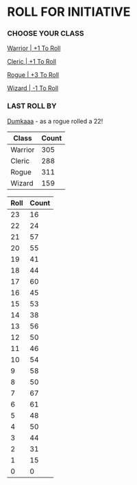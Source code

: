 # ROLL FOR INITIATIVE
### CHOOSE YOUR CLASS

[Warrior | +1 To Roll](https://github.com/benjaminsampica/benjaminsampica/issues/new?title=roll%7Cwarrior&body=Just+click+%27Submit+new+issue%27.)

[Cleric | +1 To Roll](https://github.com/benjaminsampica/benjaminsampica/issues/new?title=roll%7Ccleric&body=Just+click+%27Submit+new+issue%27.)

[Rogue | +3 To Roll](https://github.com/benjaminsampica/benjaminsampica/issues/new?title=roll%7Crogue&body=Just+click+%27Submit+new+issue%27.)

[Wizard | -1 To Roll](https://github.com/benjaminsampica/benjaminsampica/issues/new?title=roll%7Cwizard&body=Just+click+%27Submit+new+issue%27.)
### LAST ROLL BY
[Dumkaaa](https://www.github.com/Dumkaaa) - as a rogue rolled a 22!

|Class|Count|
|-|-|
|Warrior|305|
|Cleric|288|
|Rogue|311|
|Wizard|159|

|Roll|Count|
|-|-|
|23|16
|22|24
|21|57
|20|55
|19|41
|18|44
|17|60
|16|45
|15|53
|14|38
|13|56
|12|50
|11|46
|10|54
|9|58
|8|50
|7|67
|6|61
|5|48
|4|50
|3|44
|2|31
|1|15
|0|0
